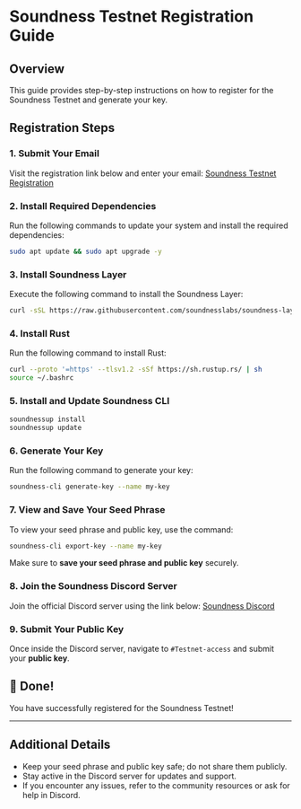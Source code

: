 # Soundness Testnet Registration Guide

## Overview
This guide provides step-by-step instructions on how to register for the Soundness Testnet and generate your key.

## Registration Steps

### 1. Submit Your Email
Visit the registration link below and enter your email:
[Soundness Testnet Registration](https://soundness.xyz/)

### 2. Install Required Dependencies
Run the following commands to update your system and install the required dependencies:
```sh
sudo apt update && sudo apt upgrade -y
```

### 3. Install Soundness Layer
Execute the following command to install the Soundness Layer:
```sh
curl -sSL https://raw.githubusercontent.com/soundnesslabs/soundness-layer/main/soundnessup/install | bash
```

### 4. Install Rust
Run the following command to install Rust:
```sh
curl --proto '=https' --tlsv1.2 -sSf https://sh.rustup.rs/ | sh
source ~/.bashrc
```

### 5. Install and Update Soundness CLI
```sh
soundnessup install
soundnessup update
```

### 6. Generate Your Key
Run the following command to generate your key:
```sh
soundness-cli generate-key --name my-key
```

### 7. View and Save Your Seed Phrase
To view your seed phrase and public key, use the command:
```sh
soundness-cli export-key --name my-key
```
Make sure to **save your seed phrase and public key** securely.

### 8. Join the Soundness Discord Server
Join the official Discord server using the link below:
[Soundness Discord](https://discord.gg/NbStGdsh)

### 9. Submit Your Public Key
Once inside the Discord server, navigate to `#Testnet-access` and submit your **public key**.

## 🎉 Done!
You have successfully registered for the Soundness Testnet!

---

## Additional Details
- Keep your seed phrase and public key safe; do not share them publicly.
- Stay active in the Discord server for updates and support.
- If you encounter any issues, refer to the community resources or ask for help in Discord.


